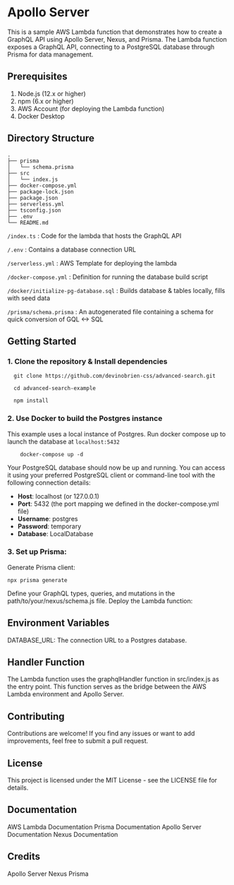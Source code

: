 # Apollo Server

This is a sample AWS Lambda function that demonstrates how to create a GraphQL API using Apollo Server, Nexus, and Prisma. 
The Lambda function exposes a GraphQL API, connecting to a PostgreSQL database through Prisma for data management.

## Prerequisites

1. Node.js (12.x or higher)
2. npm (6.x or higher)
3. AWS Account (for deploying the Lambda function)
4. Docker Desktop

## Directory Structure

```
.
├── prisma
│   └── schema.prisma
├── src
│   └── index.js
├── docker-compose.yml
├── package-lock.json
├── package.json
├── serverless.yml
├── tsconfig.json
├── .env
└── README.md
```

`/index.ts` : Code for the lambda that hosts the GraphQL API

`/.env` : Contains a database connection URL

`/serverless.yml` : AWS Template for deploying the lambda

`/docker-compose.yml` : Definition for running the database build script

`/docker/initialize-pg-database.sql` : Builds database & tables locally, fills with seed data

`/prisma/schema.prisma` : An autogenerated file containing a schema for quick conversion of GQL <-> SQL

## Getting Started

### 1. Clone the repository & Install dependencies

```
  git clone https://github.com/devinobrien-css/advanced-search.git

  cd advanced-search-example

  npm install
```

### 2. Use Docker to build the Postgres instance

This example uses a local instance of Postgres. 
Run docker compose up to launch the database at `localhost:5432`

```
    docker-compose up -d
```

Your PostgreSQL database should now be up and running. 
You can access it using your preferred PostgreSQL client or 
command-line tool with the following connection details:

* **Host**: localhost (or 127.0.0.1)
* **Port**: 5432 (the port mapping we defined in the docker-compose.yml file)
* **Username**: postgres
* **Password**: temporary
* **Database**: LocalDatabase

### 3. Set up Prisma:

Generate Prisma client:

`npx prisma generate`

Define your GraphQL types, queries, and mutations in the path/to/your/nexus/schema.js file.
Deploy the Lambda function:





## Environment Variables
DATABASE_URL: The connection URL to a Postgres database.

## Handler Function
The Lambda function uses the graphqlHandler function in src/index.js as the entry point.
This function serves as the bridge between the AWS Lambda environment and Apollo Server.

## Contributing
Contributions are welcome! If you find any issues or want to add improvements, feel free to submit a pull request.

## License
This project is licensed under the MIT License - see the LICENSE file for details.

## Documentation
AWS Lambda Documentation
Prisma Documentation
Apollo Server Documentation
Nexus Documentation

## Credits
Apollo Server
Nexus
Prisma


